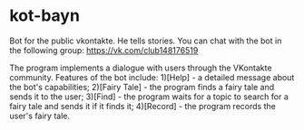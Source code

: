 # kot-bayn
Bot for the public vkontakte. He tells stories.
You can chat with the bot in the following group:
https://vk.com/club148176519

The program implements a dialogue with users through the VKontakte community. Features of the bot include:
1)[Help] - a detailed message about the bot's capabilities;
2)[Fairy Tale] - the program finds a fairy tale and sends it to the user;
3)[Find] - the program waits for a topic to search for a fairy tale and sends it if it finds it;
4)[Record] - the program records the user's fairy tale.
